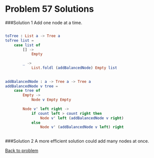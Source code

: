 # Problem 57 Solutions

###Solution 1
Add one node at a time.

```elm

toTree : List a -> Tree a
toTree list =
    case list of
        [] -> 
            Empty 
        
        _ -> 
            List.foldl (addBalancedNode) Empty list
    
    
addBalancedNode : a -> Tree a -> Tree a
addBalancedNode v tree =
    case tree of
        Empty ->
            Node v Empty Empty
            
        Node v' left right ->
            if count left > count right then
                Node v' left (addBalancedNode v right) 
            else 
                Node v' (addBalancedNode v left) right 
                          
```

###Solution 2
A more efficient solution could add many nodes at once.


[Back to problem](../p/p57.md)